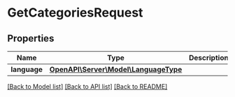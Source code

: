 # GetCategoriesRequest

## Properties
Name | Type | Description | Notes
------------ | ------------- | ------------- | -------------
**language** | [**OpenAPI\Server\Model\LanguageType**](LanguageType.md) |  | [optional] 

[[Back to Model list]](../README.md#documentation-for-models) [[Back to API list]](../README.md#documentation-for-api-endpoints) [[Back to README]](../README.md)


